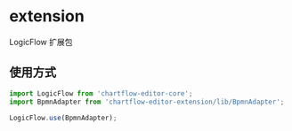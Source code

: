 # extension

LogicFlow 扩展包

## 使用方式

```js
import LogicFlow from 'chartflow-editor-core';
import BpmnAdapter from 'chartflow-editor-extension/lib/BpmnAdapter';

LogicFlow.use(BpmnAdapter);

```
